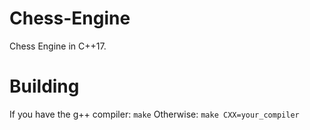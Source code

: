 # Chess-Engine
Chess Engine in C++17.
# Building
If you have the g++ compiler:
`make`
Otherwise:
`make CXX=your_compiler`
